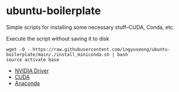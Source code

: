 # ubuntu-boilerplate
Simple scripts for installing some necessary stuff–CUDA, Conda, etc

Execute the script without saving it to disk
```
wget -O - https://raw.githubusercontent.com/ingyuseong/ubuntu-boilerplate/main/./install_miniconda.sh | bash
source activate base
```

* [NVIDIA Driver](https://docs.nvidia.com/datacenter/tesla/tesla-installation-notes/index.html#introduction)
* [CUDA](https://wooriel.tistory.com/53)
* [Anaconda](https://dambi-ml.tistory.com/6)
